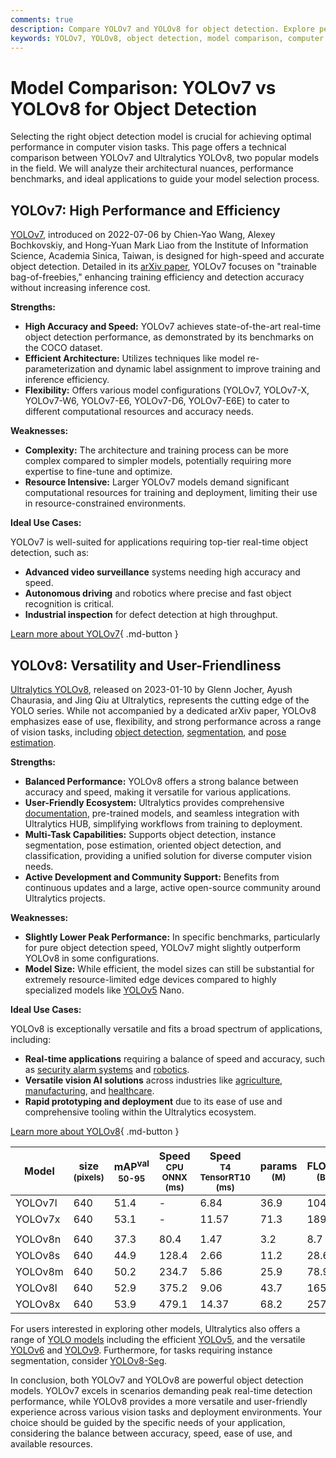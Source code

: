 ```yaml
---
comments: true
description: Compare YOLOv7 and YOLOv8 for object detection. Explore performance, architecture, and use cases to choose the best model for your vision tasks.
keywords: YOLOv7, YOLOv8, object detection, model comparison, computer vision, real-time detection, performance benchmarks, deep learning, Ultralytics
---
```


# Model Comparison: YOLOv7 vs YOLOv8 for Object Detection

Selecting the right object detection model is crucial for achieving optimal performance in computer vision tasks. This page offers a technical comparison between YOLOv7 and Ultralytics YOLOv8, two popular models in the field. We will analyze their architectural nuances, performance benchmarks, and ideal applications to guide your model selection process.

<script async src="https://cdn.jsdelivr.net/npm/chart.js"></script>
<script defer src="../../javascript/benchmark.js"></script>

<canvas id="modelComparisonChart" width="1024" height="400" active-models='["YOLOv7", "YOLOv8"]'></canvas>

## YOLOv7: High Performance and Efficiency

[YOLOv7](https://github.com/WongKinYiu/yolov7), introduced on 2022-07-06 by Chien-Yao Wang, Alexey Bochkovskiy, and Hong-Yuan Mark Liao from the Institute of Information Science, Academia Sinica, Taiwan, is designed for high-speed and accurate object detection. Detailed in its [arXiv paper](https://arxiv.org/abs/2207.02696), YOLOv7 focuses on "trainable bag-of-freebies," enhancing training efficiency and detection accuracy without increasing inference cost.

**Strengths:**

- **High Accuracy and Speed:** YOLOv7 achieves state-of-the-art real-time object detection performance, as demonstrated by its benchmarks on the COCO dataset.
- **Efficient Architecture:** Utilizes techniques like model re-parameterization and dynamic label assignment to improve training and inference efficiency.
- **Flexibility:** Offers various model configurations (YOLOv7, YOLOv7-X, YOLOv7-W6, YOLOv7-E6, YOLOv7-D6, YOLOv7-E6E) to cater to different computational resources and accuracy needs.

**Weaknesses:**

- **Complexity:** The architecture and training process can be more complex compared to simpler models, potentially requiring more expertise to fine-tune and optimize.
- **Resource Intensive:** Larger YOLOv7 models demand significant computational resources for training and deployment, limiting their use in resource-constrained environments.

**Ideal Use Cases:**

YOLOv7 is well-suited for applications requiring top-tier real-time object detection, such as:

- **Advanced video surveillance** systems needing high accuracy and speed.
- **Autonomous driving** and robotics where precise and fast object recognition is critical.
- **Industrial inspection** for defect detection at high throughput.

[Learn more about YOLOv7](https://docs.ultralytics.com/models/yolov7/){ .md-button }

## YOLOv8: Versatility and User-Friendliness

[Ultralytics YOLOv8](https://github.com/ultralytics/ultralytics), released on 2023-01-10 by Glenn Jocher, Ayush Chaurasia, and Jing Qiu at Ultralytics, represents the cutting edge of the YOLO series. While not accompanied by a dedicated arXiv paper, YOLOv8 emphasizes ease of use, flexibility, and strong performance across a range of vision tasks, including [object detection](https://www.ultralytics.com/glossary/object-detection), [segmentation](https://docs.ultralytics.com/tasks/segment/), and [pose estimation](https://docs.ultralytics.com/tasks/pose/).

**Strengths:**

- **Balanced Performance:** YOLOv8 offers a strong balance between accuracy and speed, making it versatile for various applications.
- **User-Friendly Ecosystem:** Ultralytics provides comprehensive [documentation](https://docs.ultralytics.com/), pre-trained models, and seamless integration with Ultralytics HUB, simplifying workflows from training to deployment.
- **Multi-Task Capabilities:** Supports object detection, instance segmentation, pose estimation, oriented object detection, and classification, providing a unified solution for diverse computer vision needs.
- **Active Development and Community Support:** Benefits from continuous updates and a large, active open-source community around Ultralytics projects.

**Weaknesses:**

- **Slightly Lower Peak Performance:** In specific benchmarks, particularly for pure object detection speed, YOLOv7 might slightly outperform YOLOv8 in some configurations.
- **Model Size:** While efficient, the model sizes can still be substantial for extremely resource-limited edge devices compared to highly specialized models like [YOLOv5](https://docs.ultralytics.com/models/yolov5/) Nano.

**Ideal Use Cases:**

YOLOv8 is exceptionally versatile and fits a broad spectrum of applications, including:

- **Real-time applications** requiring a balance of speed and accuracy, such as [security alarm systems](https://www.ultralytics.com/blog/security-alarm-system-projects-with-ultralytics-yolov8) and [robotics](https://www.ultralytics.com/glossary/robotics).
- **Versatile vision AI solutions** across industries like [agriculture](https://www.ultralytics.com/solutions/ai-in-agriculture), [manufacturing](https://www.ultralytics.com/solutions/ai-in-manufacturing), and [healthcare](https://www.ultralytics.com/solutions/ai-in-healthcare).
- **Rapid prototyping and deployment** due to its ease of use and comprehensive tooling within the Ultralytics ecosystem.

[Learn more about YOLOv8](https://docs.ultralytics.com/models/yolov8/){ .md-button }

| Model   | size<br><sup>(pixels) | mAP<sup>val<br>50-95 | Speed<br><sup>CPU ONNX<br>(ms) | Speed<br><sup>T4 TensorRT10<br>(ms) | params<br><sup>(M) | FLOPs<br><sup>(B) |
|---------|-----------------------|----------------------|--------------------------------|-------------------------------------|--------------------|-------------------|
| YOLOv7l | 640                   | 51.4                 | -                              | 6.84                                | 36.9               | 104.7             |
| YOLOv7x | 640                   | 53.1                 | -                              | 11.57                               | 71.3               | 189.9             |
|         |                       |                      |                                |                                     |                    |                   |
| YOLOv8n | 640                   | 37.3                 | 80.4                           | 1.47                                | 3.2                | 8.7               |
| YOLOv8s | 640                   | 44.9                 | 128.4                          | 2.66                                | 11.2               | 28.6              |
| YOLOv8m | 640                   | 50.2                 | 234.7                          | 5.86                                | 25.9               | 78.9              |
| YOLOv8l | 640                   | 52.9                 | 375.2                          | 9.06                                | 43.7               | 165.2             |
| YOLOv8x | 640                   | 53.9                 | 479.1                          | 14.37                               | 68.2               | 257.8             |

For users interested in exploring other models, Ultralytics also offers a range of [YOLO models](https://docs.ultralytics.com/models/) including the efficient [YOLOv5](https://docs.ultralytics.com/models/yolov5/), and the versatile [YOLOv6](https://docs.ultralytics.com/models/yolov6/) and [YOLOv9](https://docs.ultralytics.com/models/yolov9/). Furthermore, for tasks requiring instance segmentation, consider [YOLOv8-Seg](https://docs.ultralytics.com/tasks/segment/).

In conclusion, both YOLOv7 and YOLOv8 are powerful object detection models. YOLOv7 excels in scenarios demanding peak real-time detection performance, while YOLOv8 provides a more versatile and user-friendly experience across various vision tasks and deployment environments. Your choice should be guided by the specific needs of your application, considering the balance between accuracy, speed, ease of use, and available resources.
